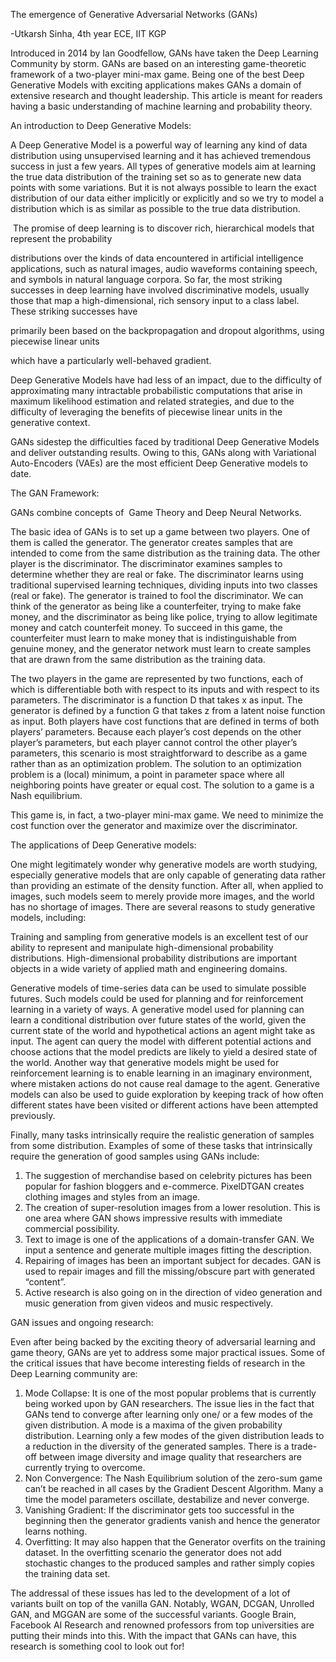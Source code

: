 The emergence of Generative Adversarial Networks (GANs)

-Utkarsh Sinha, 4th year ECE, IIT KGP

Introduced in 2014 by Ian Goodfellow, GANs have taken the Deep Learning Community by storm. GANs are based on an interesting game-theoretic framework of a two-player mini-max game. Being one of the best Deep Generative Models with exciting applications makes GANs a domain of extensive research and thought leadership. This article is meant for readers having a basic understanding of machine learning and probability theory.

An introduction to Deep Generative Models:

A Deep Generative Model is a powerful way of learning any kind of data distribution using unsupervised learning and it has achieved tremendous success in just a few years. All types of generative models aim at learning the true data distribution of the training set so as to generate new data points with some variations. But it is not always possible to learn the exact distribution of our data either implicitly or explicitly and so we try to model a distribution which is as similar as possible to the true data distribution.

 The promise of deep learning is to discover rich, hierarchical models that represent the probability

distributions over the kinds of data encountered in artificial intelligence applications, such as natural images, audio waveforms containing speech, and symbols in natural language corpora. So far, the most striking successes in deep learning have involved discriminative models, usually those that map a high-dimensional, rich sensory input to a class label. These striking successes have

primarily been based on the backpropagation and dropout algorithms, using piecewise linear units

which have a particularly well-behaved gradient.

Deep Generative Models have had less of an impact, due to the difficulty of approximating many intractable probabilistic computations that arise in maximum likelihood estimation and related strategies, and due to the difficulty of leveraging the benefits of piecewise linear units in the generative context. 

GANs sidestep the difficulties faced by traditional Deep Generative Models and deliver outstanding results. Owing to this, GANs along with Variational Auto-Encoders (VAEs) are the most efficient Deep Generative models to date. 

The GAN Framework:

GANs combine concepts of  Game Theory and Deep Neural Networks. 

The basic idea of GANs is to set up a game between two players. One of them is called the generator. The generator creates samples that are intended to come from the same distribution as the training data. The other player is the discriminator. The discriminator examines samples to determine whether they are real or fake. The discriminator learns using traditional supervised learning techniques, dividing inputs into two classes (real or fake). The generator is trained to fool the discriminator. We can think of the generator as being like a counterfeiter, trying to make fake money, and the discriminator as being like police, trying to allow legitimate money and catch counterfeit money. To succeed in this game, the counterfeiter must learn to make money that is indistinguishable from genuine money, and the generator network must learn to create samples that are drawn from the same distribution as the training data.

The two players in the game are represented by two functions, each of which is differentiable both with respect to its inputs and with respect to its parameters. The discriminator is a function D that takes x as input. The generator is defined by a function G that takes z from a latent noise function as input. Both players have cost functions that are defined in terms of both players’ parameters. Because each player’s cost depends on the other player’s parameters, but each player cannot control the other player’s parameters, this scenario is most straightforward to describe as a game rather than as an optimization problem. The solution to an optimization problem is a (local) minimum, a point in parameter space where all neighboring points have greater or equal cost. The solution to a game is a Nash equilibrium. 

This game is, in fact, a two-player mini-max game. We need to minimize the cost function over the generator and maximize over the discriminator.

The applications of Deep Generative models:

One might legitimately wonder why generative models are worth studying, especially generative models that are only capable of generating data rather than providing an estimate of the density function. After all, when applied to images, such models seem to merely provide more images, and the world has no shortage of images. There are several reasons to study generative models, including:

Training and sampling from generative models is an excellent test of our ability to represent and manipulate high-dimensional probability distributions. High-dimensional probability distributions are important objects in a wide variety of applied math and engineering domains.

Generative models of time-series data can be used to simulate possible futures. Such models could be used for planning and for reinforcement learning in a variety of ways. A generative model used for planning can learn a conditional distribution over future states of the world, given the current state of the world and hypothetical actions an agent might take as input. The agent can query the model with different potential actions and choose actions that the model predicts are likely to yield a desired state of the world. Another way that generative models might be used for reinforcement learning is to enable learning in an imaginary environment, where mistaken actions do not cause real damage to the agent. Generative models can also be used to guide exploration by keeping track of how often different states have been visited or different actions have been attempted previously.

Finally, many tasks intrinsically require the realistic generation of samples from some distribution. Examples of some of these tasks that intrinsically require the generation of good samples using GANs include:

1. The suggestion of merchandise based on celebrity pictures has been popular for fashion bloggers and e-commerce. PixelDTGAN creates clothing images and styles from an image. 
2. The creation of super-resolution images from a lower resolution. This is one area where GAN shows impressive results with immediate commercial possibility. 
3. Text to image is one of the applications of a domain-transfer GAN. We input a sentence and generate multiple images fitting the description. 
4. Repairing of images has been an important subject for decades. GAN is used to repair images and fill the missing/obscure part with generated “content”. 
5. Active research is also going on in the direction of video generation and music generation from given videos and music respectively. 

GAN issues and ongoing research:

Even after being backed by the exciting theory of adversarial learning and game theory, GANs are yet to address some major practical issues. Some of the critical issues that have become interesting fields of research in the Deep Learning community are:

1. Mode Collapse: It is one of the most popular problems that is currently being worked upon by GAN researchers. The issue lies in the fact that GANs tend to converge after learning only one/ or a few modes of the given distribution. A mode is a maxima of the given probability distribution. Learning only a few modes of the given distribution leads to a reduction in the diversity of the generated samples. There is a trade-off between image diversity and image quality that researchers are currently trying to overcome. 
2. Non Convergence: The Nash Equilibrium solution of the zero-sum game can’t be reached in all cases by the Gradient Descent Algorithm. Many a time the model parameters oscillate, destabilize and never converge. 
3. Vanishing Gradient: If the discriminator gets too successful in the beginning then the generator gradients vanish and hence the generator learns nothing. 
4. Overfitting: It may also happen that the Generator overfits on the training dataset. In the overfitting scenario the generator does not add stochastic changes to the produced samples and rather simply copies the training data set.  

The addressal of these issues has led to the development of a lot of variants built on top of the vanilla GAN. Notably, WGAN, DCGAN, Unrolled GAN, and MGGAN are some of the successful variants. Google Brain, Facebook AI Research and renowned professors from top universities are putting their minds into this. With the impact that GANs can have, this research is something cool to look out for!